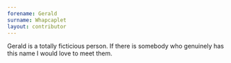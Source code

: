 ```yaml
---
forename: Gerald
surname: Whapcaplet
layout: contributor
---
```

Gerald is a totally ficticious person. If there is somebody who genuinely has this name I would love to meet them.
